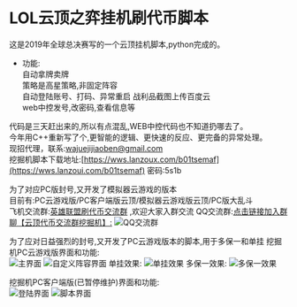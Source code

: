 # LOL云顶之弈挂机刷代币脚本
这是2019年全球总决赛写的一个云顶挂机脚本,python完成的。
* 功能:  
自动拿牌卖牌  
策略是高星策略,非固定阵容  
自动登陆账号、打码、异常重启
战利品截图上传百度云  
web中控发号,改密码,查看信息等

代码是三天赶出来的,所以有点混乱,WEB中控代码也不知道扔哪去了。  
今年用C++重新写了个,更智能的逻辑、更快速的反应、更完备的异常处理。  
现招代理，联系:wajuejijiaoben@gmail.com  
挖掘机脚本下载地址:[https://wws.lanzoux.com/b01tsemaf](https://wws.lanzoui.com/b01tsemaf) 密码:5s1b

为了对应PC版封号,又开发了模拟器云游戏的版本  
目前有:PC云游戏版/PC客户端版云顶/模拟器云游戏版云顶/PC版大乱斗  
飞机交流群:[英雄联盟刷代币交流群](https://t.me/joinchat/Wv4srTbHu-lkMDc1) ,欢迎大家入群交流
QQ交流群:[点击链接加入群聊【云顶代币交流群挖掘机】:](https://jq.qq.com/?_wv=1027&k=ty2QthDq)
![QQ交流群](https://i.loli.net/2021/09/15/AxG5LsKDFlWv8Uy.jpg)

为了应对日益强烈的封号,又开发了PC云游戏版本的脚本,用于多保一和单挂
挖掘机PC云游戏版界面和功能:  
![主界面](https://i.loli.net/2021/09/15/HtghDQb314kRuEG.png)
![自定义阵容界面](https://i.loli.net/2021/09/15/VuUEAoqSdvIylRJ.png)
单挂效果:
![单挂效果](https://i.loli.net/2021/09/15/NrsiX2FB7hbm8PS.png)
多保一效果:
![多保一效果](https://i.loli.net/2021/09/15/a3csZPTjxONp2mH.png)

挖掘机PC客户端版(已暂停维护)界面和功能:  
![登陆界面](https://i.loli.net/2021/04/04/ih35e2bwty4dMIr.png)
![脚本界面](https://i.loli.net/2021/04/04/p2xHCLiR9qA34QG.png)


